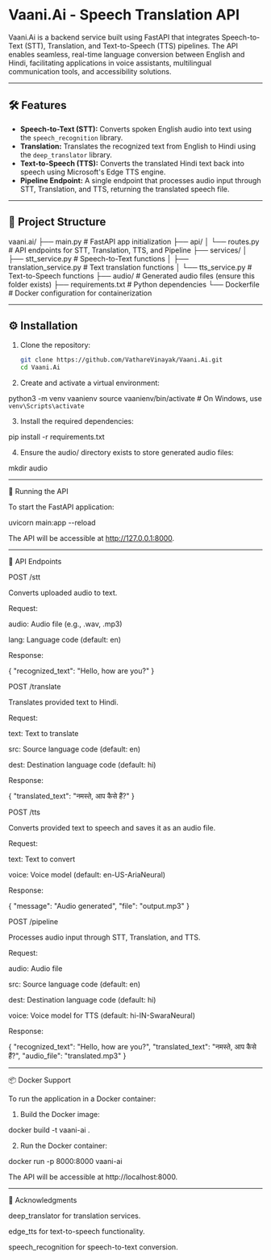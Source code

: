 # Vaani.Ai - Speech Translation API

Vaani.Ai is a backend service built using FastAPI that integrates Speech-to-Text (STT), Translation, and Text-to-Speech (TTS) pipelines. The API enables seamless, real-time language conversion between English and Hindi, facilitating applications in voice assistants, multilingual communication tools, and accessibility solutions.

---

## 🛠️ Features

- **Speech-to-Text (STT):** Converts spoken English audio into text using the `speech_recognition` library.
- **Translation:** Translates the recognized text from English to Hindi using the `deep_translator` library.
- **Text-to-Speech (TTS):** Converts the translated Hindi text back into speech using Microsoft's Edge TTS engine.
- **Pipeline Endpoint:** A single endpoint that processes audio input through STT, Translation, and TTS, returning the translated speech file.

---

## 📁 Project Structure

vaani.ai/ ├── main.py                     # FastAPI app initialization ├── api/ │   └── routes.py               # API endpoints for STT, Translation, TTS, and Pipeline ├── services/ │   ├── stt_service.py          # Speech-to-Text functions │   ├── translation_service.py  # Text translation functions │   └── tts_service.py          # Text-to-Speech functions ├── audio/                      # Generated audio files (ensure this folder exists) ├── requirements.txt            # Python dependencies └── Dockerfile                  # Docker configuration for containerization

---

## ⚙️ Installation

1. Clone the repository:

   ```bash
   git clone https://github.com/VathareVinayak/Vaani.Ai.git
   cd Vaani.Ai

2. Create and activate a virtual environment:

python3 -m venv vaanienv
source vaanienv/bin/activate  # On Windows, use `venv\Scripts\activate`


3. Install the required dependencies:

pip install -r requirements.txt


4. Ensure the audio/ directory exists to store generated audio files:

mkdir audio




---

🚀 Running the API

To start the FastAPI application:

uvicorn main:app --reload

The API will be accessible at http://127.0.0.1:8000.


---

🧪 API Endpoints

POST /stt

Converts uploaded audio to text.

Request:

audio: Audio file (e.g., .wav, .mp3)

lang: Language code (default: en)


Response:

{
  "recognized_text": "Hello, how are you?"
}

POST /translate

Translates provided text to Hindi.

Request:

text: Text to translate

src: Source language code (default: en)

dest: Destination language code (default: hi)


Response:

{
  "translated_text": "नमस्ते, आप कैसे हैं?"
}

POST /tts

Converts provided text to speech and saves it as an audio file.

Request:

text: Text to convert

voice: Voice model (default: en-US-AriaNeural)


Response:

{
  "message": "Audio generated",
  "file": "output.mp3"
}

POST /pipeline

Processes audio input through STT, Translation, and TTS.

Request:

audio: Audio file

src: Source language code (default: en)

dest: Destination language code (default: hi)

voice: Voice model for TTS (default: hi-IN-SwaraNeural)


Response:

{
  "recognized_text": "Hello, how are you?",
  "translated_text": "नमस्ते, आप कैसे हैं?",
  "audio_file": "translated.mp3"
}


---

📦 Docker Support

To run the application in a Docker container:

1. Build the Docker image:

docker build -t vaani-ai .


2. Run the Docker container:

docker run -p 8000:8000 vaani-ai



The API will be accessible at http://localhost:8000.


---

📌 Acknowledgments

deep_translator for translation services.

edge_tts for text-to-speech functionality.

speech_recognition for speech-to-text conversion.




